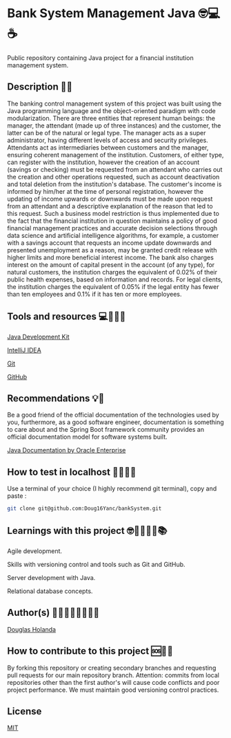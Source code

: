 # Bank System Management Java 🤓💻☕

Public repository containing Java project for a financial institution management system.

## Description 📄📃

The banking control management system of this project was built using the Java programming language and the object-oriented paradigm with code modularization. 
There are three entities that represent human beings: the manager, the attendant (made up of three instances) and the customer, the latter can be of the natural or
legal type. The manager acts as a super administrator, having different levels of access and security privileges. Attendants act as intermediaries between customers 
and the manager, ensuring coherent management of the institution. Customers, of either type, can register with the institution, however the creation of an account 
(savings or checking) must be requested from an attendant who carries out the creation and other operations requested, such as account deactivation and total deletion
from the institution's database. The customer's income is informed by him/her at the time of personal registration, however the updating of income upwards or downwards
must be made upon request from an attendant and a descriptive explanation of the reason that led to this request. Such a business model restriction is thus implemented
due to the fact that the financial institution in question maintains a policy of good financial management practices and accurate decision selections through data science
and artificial intelligence algorithms, for example, a customer with a savings account that requests an income update downwards and presented unemployment as a reason, 
may be granted credit release with higher limits and more beneficial interest income. The bank also charges interest on the amount of capital present in the account 
(of any type), for natural customers, the institution charges the equivalent of 0.02% of their public health expenses, based on information and records. For legal clients,
the institution charges the equivalent of 0.05% if the legal entity has fewer than ten employees and 0.1% if it has ten or more employees.

## Tools and resources 💻👨🏿‍🔧

[Java Development Kit](https://www.oracle.com/java/technologies/downloads/)

[IntelliJ IDEA](https://www.jetbrains.com/idea/promo/?msclkid=0f17d6d727e2189ba5fdb31ad19b81c6&utm_source=bing&utm_medium=cpc&utm_campaign=AMER_en_BR_IDEA_Branded&utm_term=intellij%20IDEA&utm_content=intellij%20idea)

[Git](https://git-scm.com/)

[GitHub](https://docs.github.com/en)

## Recommendations 💡🧠

Be a good friend of the official documentation of the technologies used by you, furthermore, as a good software engineer, documentation is something to care about and the Spring Boot framework community provides an official documentation model for software systems built.

[Java Documentation by Oracle Enterprise](https://docs.oracle.com/en/java/)

## How to test in localhost 🎰👷🏿‍♂️

Use a terminal of your choice (I highly recommend git terminal), copy and paste : 

```bash
git clone git@github.com:Doug16Yanc/bankSystem.git
```

## Learnings with this project 🤓🧠🧑🏻‍🎓📚

Agile development.

Skills with versioning control and tools such as Git and GitHub.

Server development with Java.

Relational database concepts.

## Author(s) 🧑🏻‍🎓👨🏿‍🎓👨‍🎓

[Douglas Holanda](https://github.com/Doug16Yanc)

## How to contribute to this project 🆘💁‍♀️

By forking this repository or creating secondary branches and requesting pull requests for our main repository branch. 
Attention: commits from local repositories other than the first author's will cause code conflicts and poor project performance.
We must maintain good versioning control practices.

## License 

[MIT](https://opensource.org/license/MIT/)

